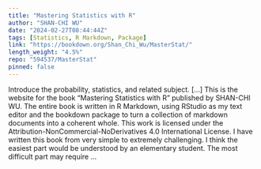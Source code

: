 ```yaml
---
title: "Mastering Statistics with R"
author: "SHAN-CHI WU"
date: "2024-02-27T08:44:44Z"
tags: [Statistics, R Markdown, Package]
link: "https://bookdown.org/Shan_Chi_Wu/MasterStat/"
length_weight: "4.5%"
repo: "594537/MasterStat"
pinned: false
---
```


Introduce the probability, statistics, and related subject. [...] This is the website for the book “Mastering Statistics with R” published by SHAN-CHI WU. The entire book is written in R Markdown, using RStudio as my text editor and the bookdown package to turn a collection of markdown documents into a coherent whole. This work is licensed under the Attribution-NonCommercial-NoDerivatives 4.0 International License. I have written this book from very simple to extremely challenging. I think the easiest part would be understood by an elementary student. The most difficult part may require ...
